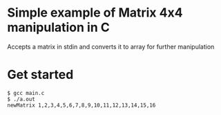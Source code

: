 # Simple example of Matrix 4x4 manipulation in C

Accepts a matrix in stdin and converts it to array for further manipulation

# Get started
```console
$ gcc main.c
$ ./a.out
newMatrix 1,2,3,4,5,6,7,8,9,10,11,12,13,14,15,16
```
